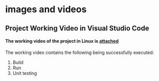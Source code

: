 # images and videos
## Project Working Video in Visual Studio Code
#### The working video of the project in Linux is [attached](https://github.com/Hrishikeshkashyap/LTTS_mini_project/blob/main/5_ImagesAndVideos/demo.mp4)

The working video contains the following being successfully executed:
1. Build
2. Run
3. Unit testing

